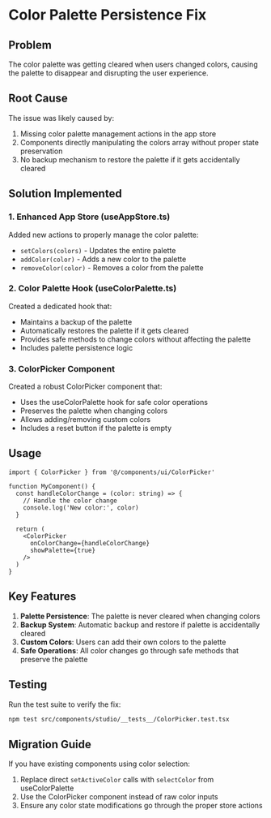 # Color Palette Persistence Fix

## Problem
The color palette was getting cleared when users changed colors, causing the palette to disappear and disrupting the user experience.

## Root Cause
The issue was likely caused by:
1. Missing color palette management actions in the app store
2. Components directly manipulating the colors array without proper state preservation
3. No backup mechanism to restore the palette if it gets accidentally cleared

## Solution Implemented

### 1. Enhanced App Store (useAppStore.ts)
Added new actions to properly manage the color palette:
- `setColors(colors)` - Updates the entire palette
- `addColor(color)` - Adds a new color to the palette
- `removeColor(color)` - Removes a color from the palette

### 2. Color Palette Hook (useColorPalette.ts)
Created a dedicated hook that:
- Maintains a backup of the palette
- Automatically restores the palette if it gets cleared
- Provides safe methods to change colors without affecting the palette
- Includes palette persistence logic

### 3. ColorPicker Component
Created a robust ColorPicker component that:
- Uses the useColorPalette hook for safe color operations
- Preserves the palette when changing colors
- Allows adding/removing custom colors
- Includes a reset button if the palette is empty

## Usage

```tsx
import { ColorPicker } from '@/components/ui/ColorPicker'

function MyComponent() {
  const handleColorChange = (color: string) => {
    // Handle the color change
    console.log('New color:', color)
  }

  return (
    <ColorPicker 
      onColorChange={handleColorChange}
      showPalette={true}
    />
  )
}
```

## Key Features
1. **Palette Persistence**: The palette is never cleared when changing colors
2. **Backup System**: Automatic backup and restore if palette is accidentally cleared
3. **Custom Colors**: Users can add their own colors to the palette
4. **Safe Operations**: All color changes go through safe methods that preserve the palette

## Testing
Run the test suite to verify the fix:
```bash
npm test src/components/studio/__tests__/ColorPicker.test.tsx
```

## Migration Guide
If you have existing components using color selection:
1. Replace direct `setActiveColor` calls with `selectColor` from useColorPalette
2. Use the ColorPicker component instead of raw color inputs
3. Ensure any color state modifications go through the proper store actions